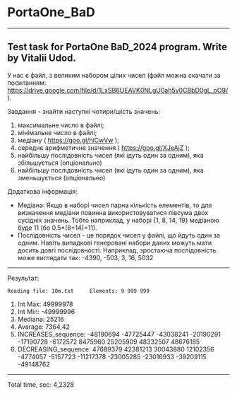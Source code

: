 # PortaOne_BaD
-------------------------------------------
  Test task for PortaOne BaD_2024 program.
  Write by Vitalii Udod.
-------------------------------------------
У нас є файл, з великим набором цілих чисел (файл можна скачати за посиланням: https://drive.google.com/file/d/1LxSB6UEAVK0NLgU0ah5y0CBbD0gL_oO9/ ).

Завдання - знайти наступні чотири/шість значень:
  1. максимальне число в файлі;
  2. мінімальне число в файлі;
  3. медіану ( https://goo.gl/hiCwVw );
  4. середнє арифметичне значення ( https://goo.gl/XJeAjZ );
  5. найбільшу послідовність чисел (які ідуть один за одним), яка збільшується (опціонально)
  6. найбільшу послідовність чисел (які ідуть один за одним), яка зменьшується (опціонально)

Додаткова інформація:
  - Медіана: Якщо в наборі чисел парна кількість елементів, то для визначення медіани повинна використовуватися півсума двох сусідніх значень. Тобто наприклад, у наборі {1, 8, 14, 19} медіаною буде 11 (бо 0.5*(8+14)=11).
  - Послідовність чисел - це порядок чисел у файлі, що йдуть один за одним. Навіть випадкові генеровані набори даних можуть мати досить довгі послідовності. Наприклад, зростаюча послідовність може виглядати так: -4390, -503, 3, 16, 5032
-------------------------------------------
Результат:
    
    Reading file: 10m.txt     Elements: 9 999 999

1. Int Max: 49999978
2. Int Min: -49999996
3. Mediana: 25216
4. Avarage: 7364,42
5. INCREASES_sequence: -48190694 -47725447 -43038241 -20190291 -17190728 -6172572 8475960 25205909 48332507 48676185
6. DECREASING_sequence: 47689379 42381213 30043880 12102356 -4774057 -5157723 -11217378 -23005285 -23016933 -39209115 -49148762
-------------------------------------------
Total time, sec: 4,2328
